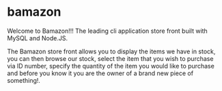 # bamazon

Welcome to Bamazon!!! The leading cli application store front built with MySQL and Node.JS. 

The Bamazon store front allows you to display the items we have in stock, you can then browse our stock, select the item that you wish to purchase via ID number, specify the quantity of the item you would like to purchase and before you know it you are the owner of a brand new piece of something!.

      
